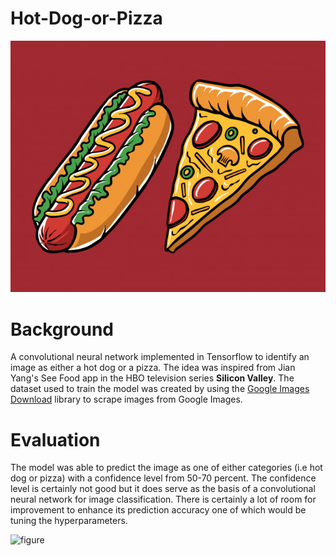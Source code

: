 # Hot-Dog-or-Pizza
![Photo](photo.jpeg)

# Background
A convolutional neural network implemented in Tensorflow to identify an image as either a hot dog or a pizza. The idea was inspired from Jian Yang's See Food app in the HBO television series **Silicon Valley**.  The dataset used to train the model was created by using the [Google Images Download](https://github.com/hardikvasa/google-images-download) library to scrape images from Google Images.

# Evaluation
The model was able to predict the image as one of either categories (i.e hot dog or pizza) with a confidence level from 50-70 percent. The confidence level is certainly not good but it does serve as the basis of a convolutional neural network for image classification. There is certainly a lot of room for improvement to enhance its prediction accuracy one of which would be tuning the hyperparameters.

![figure]()
